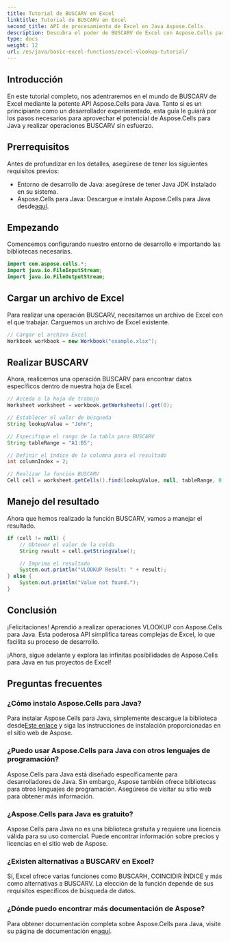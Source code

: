 ```yaml
---
title: Tutorial de BUSCARV en Excel
linktitle: Tutorial de BUSCARV en Excel
second_title: API de procesamiento de Excel en Java Aspose.Cells
description: Descubra el poder de BUSCARV de Excel con Aspose.Cells para Java su guía definitiva para la recuperación de datos sin esfuerzo.
type: docs
weight: 12
url: /es/java/basic-excel-functions/excel-vlookup-tutorial/
---
```


## Introducción

En este tutorial completo, nos adentraremos en el mundo de BUSCARV de Excel mediante la potente API Aspose.Cells para Java. Tanto si es un principiante como un desarrollador experimentado, esta guía le guiará por los pasos necesarios para aprovechar el potencial de Aspose.Cells para Java y realizar operaciones BUSCARV sin esfuerzo.

## Prerrequisitos

Antes de profundizar en los detalles, asegúrese de tener los siguientes requisitos previos:

- Entorno de desarrollo de Java: asegúrese de tener Java JDK instalado en su sistema.
-  Aspose.Cells para Java: Descargue e instale Aspose.Cells para Java desde[aquí](https://releases.aspose.com/cells/java/).

## Empezando

Comencemos configurando nuestro entorno de desarrollo e importando las bibliotecas necesarias.

```java
import com.aspose.cells.*;
import java.io.FileInputStream;
import java.io.FileOutputStream;
```

## Cargar un archivo de Excel

Para realizar una operación BUSCARV, necesitamos un archivo de Excel con el que trabajar. Carguemos un archivo de Excel existente.

```java
// Cargar el archivo Excel
Workbook workbook = new Workbook("example.xlsx");
```

## Realizar BUSCARV

Ahora, realicemos una operación BUSCARV para encontrar datos específicos dentro de nuestra hoja de Excel.

```java
// Acceda a la hoja de trabajo
Worksheet worksheet = workbook.getWorksheets().get(0);

// Establecer el valor de búsqueda
String lookupValue = "John";

// Especifique el rango de la tabla para BUSCARV
String tableRange = "A1:B5";

// Definir el índice de la columna para el resultado
int columnIndex = 2;

// Realizar la función BUSCARV
Cell cell = worksheet.getCells().find(lookupValue, null, tableRange, 0, columnIndex);
```

## Manejo del resultado

Ahora que hemos realizado la función BUSCARV, vamos a manejar el resultado.

```java
if (cell != null) {
    // Obtener el valor de la celda
    String result = cell.getStringValue();

    // Imprima el resultado
    System.out.println("VLOOKUP Result: " + result);
} else {
    System.out.println("Value not found.");
}
```

## Conclusión

¡Felicitaciones! Aprendió a realizar operaciones VLOOKUP con Aspose.Cells para Java. Esta poderosa API simplifica tareas complejas de Excel, lo que facilita su proceso de desarrollo.

¡Ahora, sigue adelante y explora las infinitas posibilidades de Aspose.Cells para Java en tus proyectos de Excel!

## Preguntas frecuentes

### ¿Cómo instalo Aspose.Cells para Java?

 Para instalar Aspose.Cells para Java, simplemente descargue la biblioteca desde[Este enlace](https://releases.aspose.com/cells/java/) y siga las instrucciones de instalación proporcionadas en el sitio web de Aspose.

### ¿Puedo usar Aspose.Cells para Java con otros lenguajes de programación?

Aspose.Cells para Java está diseñado específicamente para desarrolladores de Java. Sin embargo, Aspose también ofrece bibliotecas para otros lenguajes de programación. Asegúrese de visitar su sitio web para obtener más información.

### ¿Aspose.Cells para Java es gratuito?

Aspose.Cells para Java no es una biblioteca gratuita y requiere una licencia válida para su uso comercial. Puede encontrar información sobre precios y licencias en el sitio web de Aspose.

### ¿Existen alternativas a BUSCARV en Excel?

Sí, Excel ofrece varias funciones como BUSCARH, COINCIDIR ÍNDICE y más como alternativas a BUSCARV. La elección de la función depende de sus requisitos específicos de búsqueda de datos.

### ¿Dónde puedo encontrar más documentación de Aspose?

 Para obtener documentación completa sobre Aspose.Cells para Java, visite su página de documentación en[aquí](https://reference.aspose.com/cells/java/).